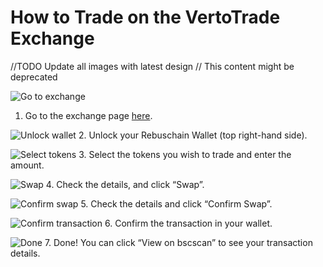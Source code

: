 # How to Trade on the VertoTrade Exchange

//TODO Update all images with latest design
// This content might be deprecated

![Go to exchange](https://miro.medium.com/max/1400/0*C0Ng5_d1hK28qMMh)

1. Go to the exchange page [here](https://www.vertotrade.com/swap).

![Unlock wallet](https://miro.medium.com/max/512/0*roteFKZKRqO-IWYU)
2. Unlock your Rebuschain Wallet \(top right-hand side\).

![Select tokens](https://miro.medium.com/max/1400/0*H5TedYqYQFb5oiO0)
3. Select the tokens you wish to trade and enter the amount.

![Swap](https://miro.medium.com/max/1400/0*AgCzp3NqkIudgyWQ)
4. Check the details, and click “Swap”.

![Confirm swap](https://miro.medium.com/max/1400/0*qmhlA7jFOwtIKJ8t)
5. Check the details and click “Confirm Swap”.

![Confirm transaction](https://miro.medium.com/max/1400/0*CMDlQd_FEWa6koea)
6. Confirm the transaction in your wallet.

![Done](https://miro.medium.com/max/1400/0*wHVyuL-WED_T3wiZ)
7. Done! You can click “View on bscscan” to see your transaction details.
